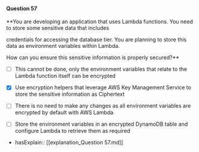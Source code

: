 #### Question  57


**You are developing an application that uses Lambda functions. You need to store some sensitive data that includes

credentials for accessing the database tier. You are planning to store this data as environment variables within Lambda.

How can you ensure this sensitive information is properly secured?**


- [ ] This cannot be done, only the environment variables that relate to the Lambda function itself can be encrypted


- [x] Use encryption helpers that leverage AWS Key Management Service to store the sensitive information as Ciphertext


- [ ] There is no need to make any changes as all environment variables are encrypted by default with AWS Lambda


- [ ] Store the environment variables in an encrypted DynamoDB table and configure Lambda to retrieve them as required



- hasExplain:: [[explanation_Question  57.md]]
